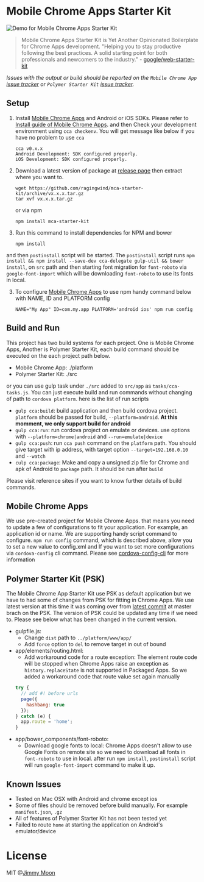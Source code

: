# Mobile Chrome Apps Starter Kit

![Demo for Mobile Chrome Apps Starter Kit](https://cloud.githubusercontent.com/assets/124117/9600512/671e3ba4-50d6-11e5-8e2f-cdf37431b88a.gif)

> Mobile Chrome Apps Starter Kit is Yet Another Opinionated Boilerplate for Chrome Apps development. "Helping you to stay productive following the best practices. A solid starting point for both professionals and newcomers to the industry." - [google/web-starter-kit](http://goo.gl/YNV3lb)

*Issues with the output or build should be reported on the `Mobile Chrome App` [issue tracker](https://github.com/MobileChromeApps/mobile-chrome-apps/issues) or `Polymer Starter Kit` [issue tracker](https://github.com/PolymerElements/polymer-starter-kit/issues).*

## Setup

1. Install [Mobile Chrome Apps](http://goo.gl/nU5O6U) and Android or iOS SDKs. Please refer to [Install guide of Mobile Chrome Apps](https://github.com/MobileChromeApps/mobile-chrome-apps/blob/master/docs/Installation.md). and then Check your development environment using `cca checkenv`. You will get message like below if you have no problem to use `cca`
    ```
    cca v0.x.x
    Android Development: SDK configured properly.
    iOS Development: SDK configured properly.
    ```

1. Download a latest version of package at [release page](https://github.com/ragingwind/mobile-chrome-apps-starter-kit/releases) then extract where you want to.

    ```
    wget https://github.com/ragingwind/mca-starter-kit/archive/vx.x.x.tar.gz
    tar xvf vx.x.x.tar.gz
    ```

    or via npm

    ```
    npm install mca-starter-kit
    ```

1. Run this command to install dependencies for NPM and bower
    ```
    npm install
    ```
and then `postinstall` script will be started. The `postinstall` script runs `npm install && npm install --save-dev cca-delegate gulp-util && bower install`, on `src` path and then starting font migration for `font-roboto` via `google-font-import` which will be downloading `font-roboto` to use its fonts in local.

3. To configure [Mobile Chrome Apps](http://goo.gl/nU5O6U) to use npm handy command below with NAME, ID and PLATFORM config

    ```
    NAME="My App" ID=com.my.app PLATFORM='android ios' npm run config
    ```

## Build and Run

This project has two build systems for each project. One is Mobile Chrome Apps, Another is Polymer Starter Kit, each build command should be executed on the each project path below.

  - Mobile Chrome App: ./platform
  - Polymer Starter Kit: ./src

or you can use gulp task under `./src` added to `src/app` as `tasks/cca-tasks.js`. You can just execute build and run commands without changing of path to `cordova platform`. here is the list of run scripts

- `gulp cca:build`: build application and then build cordova project. `platform` should be passed for build, `--platform=android`. **At this momment, we only support build for android**
- `gulp cca:run`: run cordova project on emulate or devices. use options with `--platform=chrome|android` and `--run=emulate|device`
- `gulp cca:push`: run `cca push` command on the `platform` path. You should give target with ip address, with target option `--target=192.168.0.10` and `--watch`
- `culp cca:package`: Make and copy a unsigned zip file for Chrome and apk of Android to `package` path. It should be run after `build`

Please visit reference sites if you want to know further details of build commands.

## Mobile Chrome Apps

We use pre-created project for Mobile Chrome Apps. that means you need to update a few of configurations to fit your application. For example, an application id or name. We are supporting handy script command to configure. `npm run config` command, which is described above, allow you to set a new value to config.xml and If you want to set more configurations via `cordova-config` cli command. Please see [cordova-config-cli](https://www.npmjs.com/package/cordova-config-cli) for more information

## Polymer Starter Kit (PSK)

The Mobile Chrome App Starter Kit use PSK as default application but we have to had some of changes from PSK for fitting in Chrome Apps. We use latest version at this time it was coming over from [latest commit](https://github.com/PolymerElements/polymer-starter-kit/commit/ece4f2c2aa75ce3ebfe6ccd5d71528168ce63a11) at master brach on the PSK. The version of PSK could be updated any time if we need to. Please see below what has been changed in the current version.

- gulpfile.js:
  - Change `dist` path to `../platform/www/app/`
  - Add `force` option to `del` to remove target in out of bound
- app/elements/routing.html:
  - Add workaround code for a route exception: The element route code will be stopped when Chrome Apps raise an exception as `history.replaceState` is not supported in Packaged Apps. So we added a workaround code that route value set again manually
  ```javascript
  try {
    // add #! before urls
    page({
      hashbang: true
    });
  } catch (e) {
    app.route = 'home';
  }
  ```
- app/bower_components/font-roboto:
  - Download google fonts to local: Chrome Apps doesn't allow to use Google Fonts on remote site so we need to download all fonts in `font-roboto` to use in local. after run `npm install`, `postinstall` script will run `google-font-import` command to make it up.

## Known Issues

- Tested on Mac OSX with Android and chrome except ios
- Some of files should be removed before build manually. For example `manifest.json`, `.gz`
- All of features of Polymer Starter Kit has not been tested yet
- Failed to route `home` at starting the application on Android's emulator/device

# License

MIT @[Jimmy Moon](http://ragingwind.me)
